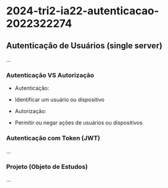 # 2024-tri2-ia22-autenticacao-2022322274
## Autenticação de Usuários (single server)

...

### Autenticação VS Autorização

- Autenticação:
- Identificar um usuário ou dispositivo

- Autorização:
- Permitir ou negar ações de usuários ou dispositivos

### Autenticação com Token (JWT)

...

### Projeto (Objeto de Estudos)

...
